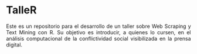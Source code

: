 # TalleR

<p align="justify">
Este es un repositorio para el desarrollo de un taller sobre Web
Scraping y Text Mining con R. Su objetivo es introducir, a quienes lo
cursen, en el análisis computacional de la conflictividad social
visibilizada en la prensa digital.
</p>
<p align="justify">
</p>
